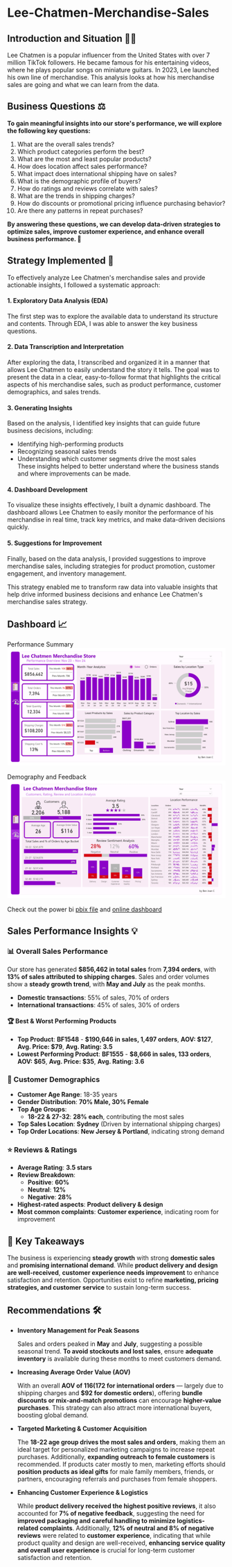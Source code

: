 # Lee-Chatmen-Merchandise-Sales

## Introduction and Situation 📝🔎
Lee Chatmen is a popular influencer from the United States with over 7 million TikTok followers. He became famous for his entertaining videos, where he plays popular songs on miniature guitars. In 2023, Lee launched his own line of merchandise. This analysis looks at how his merchandise sales are going and what we can learn from the data.


## Business Questions ⚖️

**To gain meaningful insights into our store's performance, we will explore the following key questions:**  

1. What are the overall sales trends?  
2. Which product categories perform the best?  
3. What are the most and least popular products?  
4. How does location affect sales performance?  
5. What impact does international shipping have on sales?  
6. What is the demographic profile of buyers?  
7. How do ratings and reviews correlate with sales?  
8. What are the trends in shipping charges?  
9. How do discounts or promotional pricing influence purchasing behavior?  
10. Are there any patterns in repeat purchases?  

**By answering these questions, we can develop **data-driven strategies** to optimize sales, improve customer experience, and enhance overall business performance. 🚀**


## Strategy Implemented 🎯 

To effectively analyze Lee Chatmen's merchandise sales and provide actionable insights, I followed a systematic approach:

#### 1. **Exploratory Data Analysis (EDA)**  
   The first step was to explore the available data to understand its structure and contents. Through EDA, I was able to answer the key business questions. 

#### 2. **Data Transcription and Interpretation**  
   After exploring the data, I transcribed and organized it in a manner that allows Lee Chatmen to easily understand the story it tells. The goal was to present the data in a clear, easy-to-follow format that highlights the critical aspects of his merchandise sales, such as product performance, customer demographics, and sales trends.

#### 3. **Generating Insights**  
   Based on the analysis, I identified key insights that can guide future business decisions, including:  
   - Identifying high-performing products  
   - Recognizing seasonal sales trends  
   - Understanding which customer segments drive the most sales  
   These insights helped to better understand where the business stands and where improvements can be made.

#### 4. **Dashboard Development**  
   To visualize these insights effectively, I built a dynamic dashboard. The dashboard allows Lee Chatmen to easily monitor the performance of his merchandise in real time, track key metrics, and make data-driven decisions quickly.

#### 5. **Suggestions for Improvement**  
   Finally, based on the data analysis, I provided suggestions to improve merchandise sales, including strategies for product promotion, customer engagement, and inventory management.

This strategy enabled me to transform raw data into valuable insights that help drive informed business decisions and enhance Lee Chatmen's merchandise sales strategy.  


## Dashboard 📈
Performance Summary
![image](https://github.com/Ben-Joan/Lee-Chatmen-Merchandise-Sales/blob/main/Lee%20Chatmen%20Merchandise%20Sales_page-0001.jpg)

Demography and Feedback
![image](https://github.com/Ben-Joan/Lee-Chatmen-Merchandise-Sales/blob/main/Lee%20Chatmen%20Merchandise%20Sales_page-0002.jpg)

Check out the power bi [pbix file](https://github.com/Ben-Joan/Lee-Chatmen-Merchandise-Sales/blob/main/Lee%20Chatmen%20Merchandise%20Sales.pbix) and [online dashboard](https://app.powerbi.com/view?r=eyJrIjoiZmM2YmZmZDQtZDJjYy00OTc3LWFjYzItNWM0ZjJmNzUxY2ZkIiwidCI6IjczMDc4ZWNkLWYzM2UtNDQxYy05ODYyLWVhZDdjNjFhNGU4MiJ9)


## Sales Performance Insights 💡

### 📊 Overall Sales Performance  
Our store has generated **$856,462 in total sales** from **7,394 orders**, with **13% of sales attributed to shipping charges**. Sales and order volumes show a **steady growth trend**, with **May and July** as the peak months.  

- **Domestic transactions**: 55% of sales, 70% of orders  
- **International transactions**: 45% of sales, 30% of orders  

#### 🏆 Best & Worst Performing Products  
- **Top Product**: **BF1548** - **$190,646 in sales, 1,497 orders**, **AOV: $127**, **Avg. Price: $79**, **Avg. Rating: 3.5**  
- **Lowest Performing Product**: **BF1555** - **$8,666 in sales, 133 orders**, **AOV: $65**, **Avg. Price: $35**, **Avg. Rating: 3.6**  

### 👥 Customer Demographics  
- **Customer Age Range**: 18-35 years  
- **Gender Distribution**: **70% Male, 30% Female**  
- **Top Age Groups**:  
  - **18-22 & 27-32**: **28% each**, contributing the most sales  
- **Top Sales Location**: **Sydney** (Driven by international shipping charges)  
- **Top Order Locations**: **New Jersey & Portland**, indicating strong demand  

### ⭐ Reviews & Ratings  
- **Average Rating**: **3.5 stars**  
- **Review Breakdown**:  
  - **Positive**: **60%**  
  - **Neutral**: **12%**  
  - **Negative**: **28%**  
- **Highest-rated aspects**: **Product delivery & design**  
- **Most common complaints**: **Customer experience**, indicating room for improvement  

## 🔑 Key Takeaways  
The business is experiencing **steady growth** with strong **domestic sales** and **promising international demand**. While **product delivery and design are well-received**, **customer experience needs improvement** to enhance satisfaction and retention. Opportunities exist to refine **marketing, pricing strategies, and customer service** to sustain long-term success.  


## Recommendations 🛠️
- **Inventory Management for Peak Seasons** 


  Sales and orders peaked in **May** and **July**, suggesting a possible seasonal trend. **To avoid stockouts and lost sales**, ensure **adequate inventory** is available during these months to meet customers demand.

- **Increasing Average Order Value (AOV)**


  With an overall **AOV of $116 ($172 for international orders** — largely due to shipping charges and **$92 for domestic orders**), offering **bundle discounts or mix-and-match promotions** can encourage **higher-value purchases**. This strategy can also attract more international buyers, boosting global demand.

- **Targeted Marketing & Customer Acquisition**


  The **18-22 age group drives the most sales and orders**, making them an ideal target for personalized marketing campaigns to increase repeat purchases. Additionally, **expanding outreach to female customers** is recommended. If products cater mostly to men, marketing efforts should **position products as ideal gifts** for male family members, friends, or partners, encouraging referrals and purchases from female shoppers.

- **Enhancing Customer Experience & Logistics**


  While **product delivery received the highest positive reviews**, it also accounted for **7% of negative feedback**, suggesting the need for **improved packaging and careful handling to minimize logistics-related complaints**. Additionally, **12% of neutral and 8% of negative reviews** were related to **customer experience**, indicating that while product quality and design are well-received, **enhancing service quality and overall user experience** is crucial for long-term customer satisfaction and retention.
